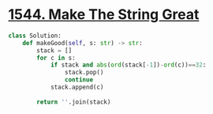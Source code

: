 # [1544. Make The String Great](https://leetcode.com/problems/make-the-string-great/description)

```py
class Solution:
    def makeGood(self, s: str) -> str:
        stack = []
        for c in s:
            if stack and abs(ord(stack[-1])-ord(c))==32:
                stack.pop()
                continue
            stack.append(c)
        
        return ''.join(stack)
```

